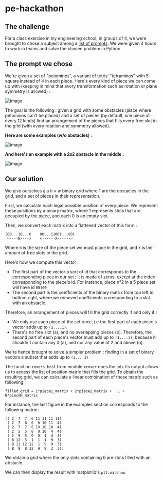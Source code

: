 # pe-hackathon

## The challenge

For a class exercise in my engineering school, in groups of 4, we were brought to chose a subject among a [list of prompts](https://github.com/ue12-p24/hackathon-PE/blob/main/sujets.md).
We were given 4 hours to work in teams and solve the chosen problem in Python.

## The prompt we chose
We're given a set of "petominos", a variant of tetris' "tetraminos" with 5 square instead of 4 in each piece. Here's every kind of piece we can come up with (keeping in mind that every transformation such as rotation or plane symmetry is allowed) :

![image](https://github.com/user-attachments/assets/177bad00-13e7-4a79-a63b-2acb112f2fd0)

The goal is the following : given a grid with some obstacles (place where petominos can't be placed) and a set of pieces (by default, one piece of every 12 kinds) find an arrangement of the pieces that fills every free slot in the grid (with every rotation and symmetry allowed).

**Here are some examples (w/o obstacles) :**

![image](https://github.com/user-attachments/assets/860a6929-dd26-4081-9f2c-cc339f29a9e5)

**And here's an example with a 2x2 obstacle in the middle :**

![image](https://github.com/user-attachments/assets/563bbb6c-106a-45f4-832c-e989debb58e8)

## Our solution

We give ourselves `g` a $h \times w$ binary grid where 1 are the obstacles in the grid, and a set of pieces in their representation.

First, we calculate each legal possible position of every piece. We represent these positions by a binary matrix, where 1 represents slots that are occupied by the piece, and each 0 is an empty slot.

Then, we convert each matrix into a flattened vector of this form :
```
(00...10...0    00...11001...00)
 <----N---->    <------X------>
```
Where `N` is the size of the piece set we must place in the grid, and `X` is the amount of free slots in the grid.

Here's how we compute this vector :
* The first part of the vector a sort of id that corresponds to the corresponding piece in our set : it is made of zeros, except at the index corresponding to the piece's id. For instance, piece n°2 in a 5 piece set will have id `00100`
* The second part is the coefficients of the binary matrix from top left to bottom right, where we removed coefficients corresponding to a slot with an obstacle.

Therefore, an arrangement of pieces will fill the grid correctly if and only if :
* We only use each piece of the set once, i.e the first part of each piece's vector adds up to `(1....1)`.
* There's no free slot (a), and no overlapping pieces (b). Therefore, the second part of each piece's vector must add up to `(1....1)`, because it shouldn't contain any 0 (a), and nor any value of 2 and above (b).

We're hence brought to solve a simpler problem : finding in a set of binary vectors a subset that adds up to `(1....1)`

The function `covers_bool` from module `xcover` does the job. Its output allows us to access the list of position matrix that fills the grid.
To obtain the resulting grid, we can calculate a linear combination of these matrix such as following :

```
filled_grid = 1*piece1_matrix + 2*piece2_matrix + ... + N*pieceN_matrix
```

For instance, tne last figure in the examples section corresponds to the following matrix :

```
(( 2  7  7  6 11 11 11 11)
 ( 2  7  6  6  6 10 11  4)
 ( 2  7  7  6 10 10 10  4)
 ( 2  5  5  0  0 10  4  4)
 ( 2  5  5  0  0  1  4  3)
 ( 8 12  5  1  1  1  9  3)
 ( 8 12 12 12  1  9  9  3)
 ( 8  8  8 12  9  9  3  3))
```

We obtain a grid where the only slots containing 0 are slots filled with an obstacle.

We can then display the result with matplotlib's `plt.matshow`
